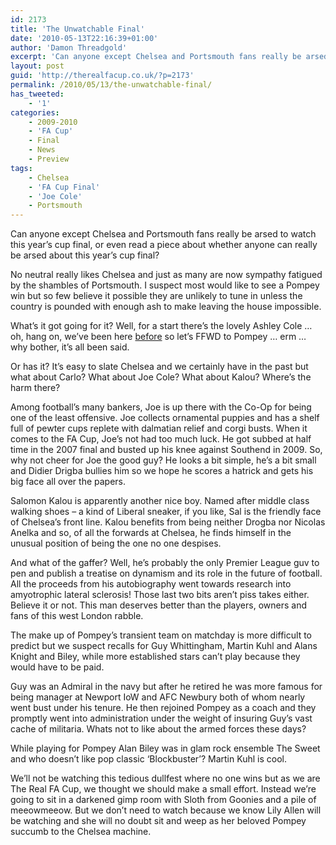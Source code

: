 ```yaml
---
id: 2173
title: 'The Unwatchable Final'
date: '2010-05-13T22:16:39+01:00'
author: 'Damon Threadgold'
excerpt: 'Can anyone except Chelsea and Portsmouth fans really be arsed to watch this year''s cup final, or even read a piece about whether anyone can really be arsed about this year''s cup final?'
layout: post
guid: 'http://therealfacup.co.uk/?p=2173'
permalink: /2010/05/13/the-unwatchable-final/
has_tweeted:
    - '1'
categories:
    - 2009-2010
    - 'FA Cup'
    - Final
    - News
    - Preview
tags:
    - Chelsea
    - 'FA Cup Final'
    - 'Joe Cole'
    - Portsmouth
---
```


Can anyone except Chelsea and Portsmouth fans really be arsed to watch this year’s cup final, or even read a piece about whether anyone can really be arsed about this year’s cup final?

No neutral really likes Chelsea and just as many are now sympathy fatigued by the shambles of Portsmouth. I suspect most would like to see a Pompey win but so few believe it possible they are unlikely to tune in unless the country is pounded with enough ash to make leaving the house impossible.

What’s it got going for it? Well, for a start there’s the lovely Ashley Cole … oh, hang on, we’ve been here [before](http://therealfacup.co.uk/2010/02/12/fa-cup-filth-round/) so let’s FFWD to Pompey … erm … why bother, it’s all been said.

Or has it? It’s easy to slate Chelsea and we certainly have in the past but what about Carlo? What about Joe Cole? What about Kalou? Where’s the harm there?

Among football’s many bankers, Joe is up there with the Co-Op for being one of the least offensive. Joe collects ornamental puppies and has a shelf full of pewter cups replete with dalmatian relief and corgi busts. When it comes to the FA Cup, Joe’s not had too much luck. He got subbed at half time in the 2007 final and busted up his knee against Southend in 2009. So, why not cheer for Joe the good guy? He looks a bit simple, he’s a bit small and Didier Drigba bullies him so we hope he scores a hatrick and gets his big face all over the papers.

Salomon Kalou is apparently another nice boy. Named after middle class walking shoes – a kind of Liberal sneaker, if you like, Sal is the friendly face of Chelsea’s front line. Kalou benefits from being neither Drogba nor Nicolas Anelka and so, of all the forwards at Chelsea, he finds himself in the unusual position of being the one no one despises.

And what of the gaffer? Well, he’s probably the only Premier League guv to pen and publish a treatise on dynamism and its role in the future of football. All the proceeds from his autobiography went towards research into amyotrophic lateral sclerosis! Those last two bits aren’t piss takes either. Believe it or not. This man deserves better than the players, owners and fans of this west London rabble.

The make up of Pompey’s transient team on matchday is more difficult to predict but we suspect recalls for Guy Whittingham, Martin Kuhl and Alans Knight and Biley, while more established stars can’t play because they would have to be paid.

Guy was an Admiral in the navy but after he retired he was more famous for being manager at Newport IoW and AFC Newbury both of whom nearly went bust under his tenure. He then rejoined Pompey as a coach and they promptly went into administration under the weight of insuring Guy’s vast cache of militaria. Whats not to like about the armed forces these days?

While playing for Pompey Alan Biley was in glam rock ensemble The Sweet and who doesn’t like pop classic ‘Blockbuster’? Martin Kuhl is cool.

We’ll not be watching this tedious dullfest where no one wins but as we are The Real FA Cup, we thought we should make a small effort. Instead we’re going to sit in a darkened gimp room with Sloth from Goonies and a pile of meeowmeeow. But we don’t need to watch because we know Lily Allen will be watching and she will no doubt sit and weep as her beloved Pompey succumb to the Chelsea machine.